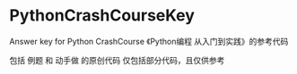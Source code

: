 # PythonCrashCourseKey
Answer key for Python CrashCourse
《Python编程 从入门到实践》的参考代码

包括 例题 和 动手做 的原创代码
仅包括部分代码，且仅供参考

